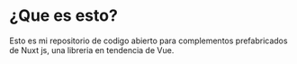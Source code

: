 # ¿Que es esto?

Esto es mi repositorio de codigo abierto para complementos prefabricados de Nuxt js, una libreria en tendencia de Vue.
